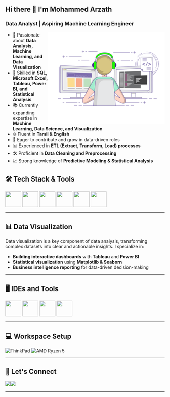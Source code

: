 ## Hi there 👋 I'm Mohammed Arzath

### Data Analyst | Aspiring Machine Learning Engineer

<img align="right" width="370" height="290" src="https://raw.githubusercontent.com/devSouvik/devSouvik/master/gif3.gif">

- 🔬 Passionate about **Data Analysis, Machine Learning, and Data Visualization**  
- 🔄 Skilled in **SQL, Microsoft Excel, Tableau, Power BI, and Statistical Analysis**  
- 📚 Currently expanding expertise in **Machine Learning, Data Science, and Visualization**  
- 🌐 Fluent in **Tamil & English**  
- 🌟 Eager to contribute and grow in data-driven roles  
- 📊 Experienced in **ETL (Extract, Transform, Load) processes**  
- 🛠 Proficient in **Data Cleaning and Preprocessing**  
- 📈 Strong knowledge of **Predictive Modeling & Statistical Analysis**



## 🛠 Tech Stack & Tools

<img height="50" width="50" src="https://img.icons8.com/color/48/000000/python.png" /> <img height="50" width="50" src="https://img.icons8.com/color/48/000000/sql.png" />  <img height="50" width="50" src="https://img.icons8.com/color/48/000000/power-bi.png" /> <img height="50" width="50" src="https://img.icons8.com/color/48/000000/tableau-software.png" /> <img height="50" width="50" src="https://img.icons8.com/color/48/000000/pandas.png" /> <img height="50" width="50" src="https://img.icons8.com/color/48/000000/numpy.png" />

---

## 📊 Data Visualization

Data visualization is a key component of data analysis, transforming complex datasets into clear and actionable insights. I specialize in:

- **Building interactive dashboards** with **Tableau** and **Power BI**  
- **Statistical visualization** using **Matplotlib & Seaborn**  
- **Business intelligence reporting** for data-driven decision-making  

---

## 🖥️ IDEs and Tools

<img height="50" width="50" src="https://img.icons8.com/color/48/000000/visual-studio-code-2019.png"/> <img height="50" width="50" src="https://img.icons8.com/color/48/000000/pycharm.png"/> <img height="50" width="50" src="https://img.icons8.com/color/48/000000/git.png"/> <img height="50" width="50" src="https://img.icons8.com/dusk/64/000000/anaconda.png"/>

---

## 💻 Workspace Setup  
![ThinkPad](https://img.shields.io/badge/Lenovo-ThinkPad-0076D6?style=for-the-badge&logo=lenovo&logoColor=white) ![AMD Ryzen 5](https://img.shields.io/badge/AMD-Ryzen_5-ED1C24?style=for-the-badge&logo=amd&logoColor=white)  

---

## 🔗 Let's Connect

[<img src="https://img.shields.io/badge/LinkedIn-0077B5?style=for-the-badge&logo=linkedin&logoColor=white" />](https://www.linkedin.com/in/mohammed-arzath/)[<img src="https://img.shields.io/badge/GitHub-181717?style=for-the-badge&logo=github&logoColor=white" />](https://github.com/mohammed-arzath)

---

